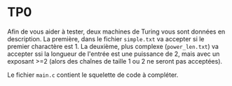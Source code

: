 # TP0

Afin de vous aider à tester, deux machines de Turing vous sont données en description.
La première, dans le fichier `simple.txt` va accepter si le premier charactère est 1.
La deuxième, plus complexe (`power_len.txt`) va accepter ssi la longueur de l'entrée
est une puissance de 2, mais avec un exposant >=2 (alors des chaînes de taille 1 ou 2 ne seront pas acceptées).

Le fichier `main.c` contient le squelette de code à compléter.
